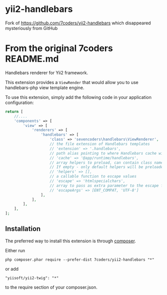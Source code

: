 # yii2-handlebars
Fork of https://github.com/7coders/yii2-handlebars which disappeared mysteriously from GitHub

From the original 7coders README.md
==================================

Handlebars renderer for Yii2 framework.

This extension provides a `ViewRender` that would allow you to use handlebars-php view template engine.

To use this extension, simply add the following code in your application configuration:

```php
return [
    //....
    'components' => [
        'view' => [
            'renderers' => [
                'handlebars' => [
                    'class' => 'sevencoders\handlebars\ViewRenderer',
                    // the file extension of Handlebars templates
                    // 'extension' => '.handlebars',
                    // path alias pointing to where Handlebars cache will be stored. Set to false to disable templates cache.
                    // 'cache' => '@app/runtime/handlebars',
                    // array helpers to preload, can contain class names (strings).
                    // If empty - only default helpers will be preloaded
                    // 'helpers' => [],
                    // a callable function to escape values
                    // 'escape' => 'htmlspecialchars',
                    // array to pass as extra parameter to the escape function
                    // 'escapeArgs' => [ENT_COMPAT, 'UTF-8']
                ],
            ],
        ],
    ],
];
```

Installation
------------

The preferred way to install this extension is through [composer](http://getcomposer.org/download/).

Either run

```
php composer.phar require --prefer-dist 7coders/yii2-handlebars "*"
```

or add

```
"yiisoft/yii2-twig": "*"
```

to the require section of your composer.json.

